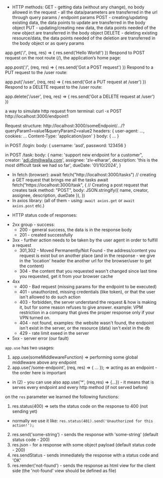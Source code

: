* HTTP methods:
GET - getting data (without any change), no body allowed in the request - all the data/parameters are transferred in the url through query params / endpoint params
POST - creating/updating existing data, the data points to update are transferred in the body object
PUT - updating/creating new data, the data points needed of the new object are transferred in the body object
DELETE - deleting existing resource/data, the data points needed of the deletion are transferred in the body object or as query params

app.get('/', (req, res) => {
  res.send('Hello World!')
})
Respond to POST request on the root route (/), the application’s home page:

app.post('/', (req, res) => {
  res.send('Got a POST request')
})
Respond to a PUT request to the /user route:

app.put('/user', (req, res) => {
  res.send('Got a PUT request at /user')
})
Respond to a DELETE request to the /user route:

app.delete('/user', (req, res) => {
  res.send('Got a DELETE request at /user')
})

a way to simulate http request from terminal: curl -x POST http://localhost:3000/endpoint1

Request structure:
http://localhost:3000/someEndpoint/.../?queryParam1=value1&queryParam2=value2
  headers: {
    user-agent: ...,
    cookies: ...
    Content-Type: 'application/json'
  }
  body: {
    ...
  }

in POST /login:
body: {
  username: 'asd',
  password: 123456
}

in POST /task:
body: {
  name: 'support new endpoint for a customer",
  creator: 'adi.dim@walla.com',
  assignee: 'ziv-elharar',
  description: 'this is the most difficult task we had so far',
  dueDate: '01/10/2024',
}

- In fetch (browser):
await fetch("http://localhost:3000/tasks")  // creating a GET request that brings me all the tasks
await fetch("https://localhost:3000/task", {  // Creating a post request that creates task
  method: "POST",
  body: JSON.stringify({ name, creator, assignee, description, dueDate }),
})
- In axios library:
(all of them - using: `await axios.get` or `await axios.post` etc.)

* HTTP status code of responses:
- 2xx group - success:
  - 200 - general success, the data is in the response body
  - 201 - created successfully
- 3xx - further action needs to be taken by the user agent in order to fulfill a request
  - 301,302 - Moved Permanently/Not Found - the address/content you request is exist but on another place (and in the response - we give in the 'location' header the another url for the browser/user to get the content)
  - 304 - the content that you requested wasn't changed since last time you requested, get it from your browser cache
- 4xx
  - 400 - Bad request (missing params for the endpoint to be executed)
  - 401 - unauthorized, missing credentials (like token), or that the user isn't allowed to do such action
  - 403 - forbidden, the server understand the request & how is making it, but for some reason refuses to give answer. example: VPM restriction in a company that gives the proper response only if your VPN turned on.
  - 404 - not found, examples: the website wasn't found, the endpoint isn't exist in the server, or the resource (data) isn't exist in the db
  - 429 - rate limit exeed in the server
- 5xx - server error (our fault)

`app.use` has two usages:
1) app.use(someMiddlewareFunction) => performing some global middleware above any endpoint
2) app.use('/some-endpoint', (req, res) => { ... }); => acting as an endpoint - the order here is important
  - in (2) - you can use also app.use('*', (req,res) => {...}) - it means that is serves every endpoint and every http method (if not served before)

on the `res` parameter we learned the following functions:
1) res.status(400) => sets the status code on the response to 400 (not sending yet)
  - normally we use it like: `res.status(401).send('Unauthorized for this action!');`
2) res.send('some-string') - sends the response with 'some-string' (default status code - 200) 
3) res.json - for a response with some object payload (default status code - 200)
4) res.sendStatus - sends immediately the response with a status code and 'OK'
4) res.render('not-found') - sends the response as html view for the client side (the 'not-found' view should be defined as file)
